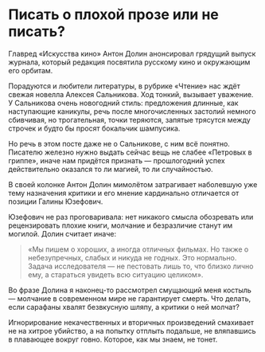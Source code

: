 
# Писать о плохой прозе или не писать?

Главред «Искусства кино» Антон Долин анонсировал грядущий выпуск журнала, который редакция посвятила русскому кино и окружающим его орбитам.

Порадуются и любители литературы, в рубрике «Чтение» нас ждёт свежая новелла Алексея Сальникова. Ход тонкий, вызывает уважение. У Сальникова очень новогодний стиль: предложения длинные, как наступающие каникулы, речь после многочисленных застолий немного сбивчивая, но трогательная, точки теряются, запятые трясутся между строчек и будто бы просят бокальчик шампусика.

Но речь в этом посте даже не о Сальникове, с ним всё понятно. Писателю железно нужно выдать сейчас вещь не слабее «Петровых в гриппе», иначе нам придётся признать — прошлогодний успех действительно оказался то ли магией, то ли случайностью. 

В своей колонке Антон Долин мимолётом затрагивает наболевшую уже тему назначения критики и его мнение кардинально отличается от позиции Галины Юзефович.

Юзефович не раз проговаривала: нет никакого смысла обозревать или рецензировать плохие книги, молчание и безразличие станут им могилой. Долин считает иначе:

> «Мы пишем о хороших, а иногда отличных фильмах. Но также о небезупречных, слабых и никуда не годных. Это нормально. Задача исследователя — не пестовать лишь то, что близко лично ему, а стараться увидеть всю ситуацию целиком».

Во фразе Долина я наконец-то рассмотрел смущающий меня костыль — молчание в современном мире не гарантирует смерть. Что делать, если сарафаны хвалят безвкусную шляпу, а критики о ней молчат? 

Игнорирование некачественных и вторичных произведений смахивает не на хитрое убийство, а на попытку отплыть подальше, не вляпавшись в плавающее вокруг говно. Которое, как мы знаем, не тонет.